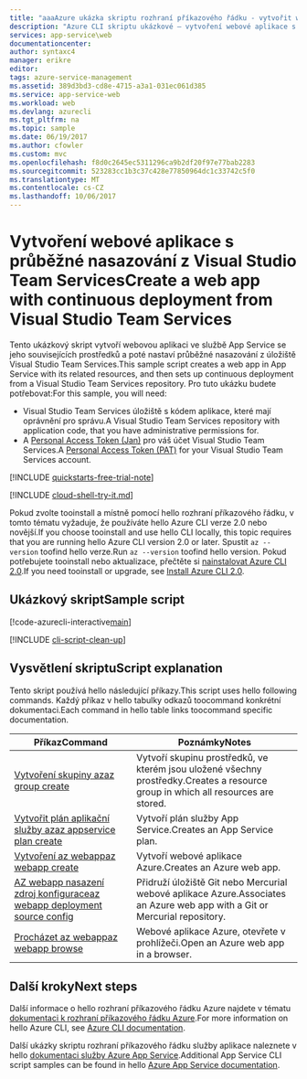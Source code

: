 ```yaml
---
title: "aaaAzure ukázka skriptu rozhraní příkazového řádku - vytvořit webovou aplikaci s průběžné nasazování z Visual Studio Team Services | Microsoft Docs"
description: "Azure CLI skriptu ukázkové – vytvoření webové aplikace s průběžné nasazování z Visual Studio Team Services"
services: app-service\web
documentationcenter: 
author: syntaxc4
manager: erikre
editor: 
tags: azure-service-management
ms.assetid: 389d3bd3-cd8e-4715-a3a1-031ec061d385
ms.service: app-service-web
ms.workload: web
ms.devlang: azurecli
ms.tgt_pltfrm: na
ms.topic: sample
ms.date: 06/19/2017
ms.author: cfowler
ms.custom: mvc
ms.openlocfilehash: f8d0c2645ec5311296ca9b2df20f97e77bab2283
ms.sourcegitcommit: 523283cc1b3c37c428e77850964dc1c33742c5f0
ms.translationtype: MT
ms.contentlocale: cs-CZ
ms.lasthandoff: 10/06/2017
---
```

# <a name="create-a-web-app-with-continuous-deployment-from-visual-studio-team-services"></a><span data-ttu-id="c678f-103">Vytvoření webové aplikace s průběžné nasazování z Visual Studio Team Services</span><span class="sxs-lookup"><span data-stu-id="c678f-103">Create a web app with continuous deployment from Visual Studio Team Services</span></span>

<span data-ttu-id="c678f-104">Tento ukázkový skript vytvoří webovou aplikaci ve službě App Service se jeho souvisejících prostředků a poté nastaví průběžné nasazování z úložiště Visual Studio Team Services.</span><span class="sxs-lookup"><span data-stu-id="c678f-104">This sample script creates a web app in App Service with its related resources, and then sets up continuous deployment from a Visual Studio Team Services repository.</span></span> <span data-ttu-id="c678f-105">Pro tuto ukázku budete potřebovat:</span><span class="sxs-lookup"><span data-stu-id="c678f-105">For this sample, you will need:</span></span>

* <span data-ttu-id="c678f-106">Visual Studio Team Services úložiště s kódem aplikace, které mají oprávnění pro správu.</span><span class="sxs-lookup"><span data-stu-id="c678f-106">A Visual Studio Team Services repository with application code, that you have administrative permissions for.</span></span>
* <span data-ttu-id="c678f-107">A [Personal Access Token (Jan)](https://www.visualstudio.com/docs/setup-admin/team-services/use-personal-access-tokens-to-authenticate) pro váš účet Visual Studio Team Services.</span><span class="sxs-lookup"><span data-stu-id="c678f-107">A [Personal Access Token (PAT)](https://www.visualstudio.com/docs/setup-admin/team-services/use-personal-access-tokens-to-authenticate) for your Visual Studio Team Services account.</span></span>

[!INCLUDE [quickstarts-free-trial-note](../../../includes/quickstarts-free-trial-note.md)]


[!INCLUDE [cloud-shell-try-it.md](../../../includes/cloud-shell-try-it.md)]

<span data-ttu-id="c678f-108">Pokud zvolte tooinstall a místně pomocí hello rozhraní příkazového řádku, v tomto tématu vyžaduje, že používáte hello Azure CLI verze 2.0 nebo novější.</span><span class="sxs-lookup"><span data-stu-id="c678f-108">If you choose tooinstall and use hello CLI locally, this topic requires that you are running hello Azure CLI version 2.0 or later.</span></span> <span data-ttu-id="c678f-109">Spustit `az --version` toofind hello verze.</span><span class="sxs-lookup"><span data-stu-id="c678f-109">Run `az --version` toofind hello version.</span></span> <span data-ttu-id="c678f-110">Pokud potřebujete tooinstall nebo aktualizace, přečtěte si [nainstalovat Azure CLI 2.0]( /cli/azure/install-azure-cli).</span><span class="sxs-lookup"><span data-stu-id="c678f-110">If you need tooinstall or upgrade, see [Install Azure CLI 2.0]( /cli/azure/install-azure-cli).</span></span> 

## <a name="sample-script"></a><span data-ttu-id="c678f-111">Ukázkový skript</span><span class="sxs-lookup"><span data-stu-id="c678f-111">Sample script</span></span>

[!code-azurecli-interactive[main](../../../cli_scripts/app-service/deploy-vsts-continuous/deploy-vsts-continuous.sh?highlight=3-4 "Create a web app with continuous deployment from Visual Studio Team Services")]

[!INCLUDE [cli-script-clean-up](../../../includes/cli-script-clean-up.md)]

## <a name="script-explanation"></a><span data-ttu-id="c678f-112">Vysvětlení skriptu</span><span class="sxs-lookup"><span data-stu-id="c678f-112">Script explanation</span></span>

<span data-ttu-id="c678f-113">Tento skript používá hello následující příkazy.</span><span class="sxs-lookup"><span data-stu-id="c678f-113">This script uses hello following commands.</span></span> <span data-ttu-id="c678f-114">Každý příkaz v hello tabulky odkazů toocommand konkrétní dokumentaci.</span><span class="sxs-lookup"><span data-stu-id="c678f-114">Each command in hello table links toocommand specific documentation.</span></span>

| <span data-ttu-id="c678f-115">Příkaz</span><span class="sxs-lookup"><span data-stu-id="c678f-115">Command</span></span> | <span data-ttu-id="c678f-116">Poznámky</span><span class="sxs-lookup"><span data-stu-id="c678f-116">Notes</span></span> |
|---|---|
| [<span data-ttu-id="c678f-117">Vytvoření skupiny az</span><span class="sxs-lookup"><span data-stu-id="c678f-117">az group create</span></span>](https://docs.microsoft.com/cli/azure/group#create) | <span data-ttu-id="c678f-118">Vytvoří skupinu prostředků, ve kterém jsou uložené všechny prostředky.</span><span class="sxs-lookup"><span data-stu-id="c678f-118">Creates a resource group in which all resources are stored.</span></span> |
| [<span data-ttu-id="c678f-119">Vytvořit plán aplikační služby az</span><span class="sxs-lookup"><span data-stu-id="c678f-119">az appservice plan create</span></span>](https://docs.microsoft.com/cli/azure/appservice/plan#create) | <span data-ttu-id="c678f-120">Vytvoří plán služby App Service.</span><span class="sxs-lookup"><span data-stu-id="c678f-120">Creates an App Service plan.</span></span> |
| [<span data-ttu-id="c678f-121">Vytvoření az webapp</span><span class="sxs-lookup"><span data-stu-id="c678f-121">az webapp create</span></span>](https://docs.microsoft.com/cli/azure/webapp#create) | <span data-ttu-id="c678f-122">Vytvoří webové aplikace Azure.</span><span class="sxs-lookup"><span data-stu-id="c678f-122">Creates an Azure web app.</span></span> |
| [<span data-ttu-id="c678f-123">AZ webapp nasazení zdroj konfigurace</span><span class="sxs-lookup"><span data-stu-id="c678f-123">az webapp deployment source config</span></span>](https://docs.microsoft.com/cli/azure/webapp/deployment/source#config) | <span data-ttu-id="c678f-124">Přidruží úložiště Git nebo Mercurial webové aplikace Azure.</span><span class="sxs-lookup"><span data-stu-id="c678f-124">Associates an Azure web app with a Git or Mercurial repository.</span></span> |
| [<span data-ttu-id="c678f-125">Procházet az webapp</span><span class="sxs-lookup"><span data-stu-id="c678f-125">az webapp browse</span></span>](https://docs.microsoft.com/cli/azure/webapp#browse) | <span data-ttu-id="c678f-126">Webové aplikace Azure, otevřete v prohlížeči.</span><span class="sxs-lookup"><span data-stu-id="c678f-126">Open an Azure web app in a browser.</span></span> |

## <a name="next-steps"></a><span data-ttu-id="c678f-127">Další kroky</span><span class="sxs-lookup"><span data-stu-id="c678f-127">Next steps</span></span>

<span data-ttu-id="c678f-128">Další informace o hello rozhraní příkazového řádku Azure najdete v tématu [dokumentaci k rozhraní příkazového řádku Azure](https://docs.microsoft.com/cli/azure/overview).</span><span class="sxs-lookup"><span data-stu-id="c678f-128">For more information on hello Azure CLI, see [Azure CLI documentation](https://docs.microsoft.com/cli/azure/overview).</span></span>

<span data-ttu-id="c678f-129">Další ukázky skriptu rozhraní příkazového řádku služby aplikace naleznete v hello [dokumentaci služby Azure App Service](../app-service-cli-samples.md).</span><span class="sxs-lookup"><span data-stu-id="c678f-129">Additional App Service CLI script samples can be found in hello [Azure App Service documentation](../app-service-cli-samples.md).</span></span>
